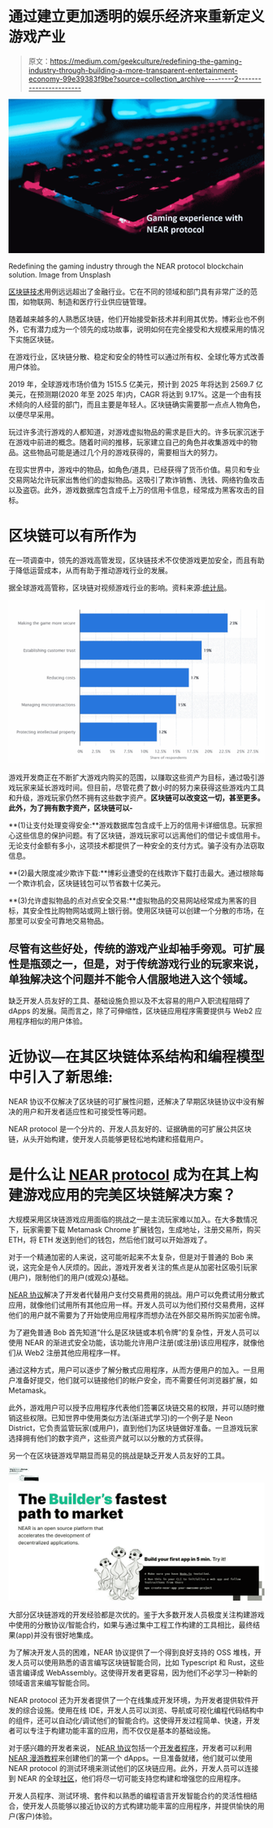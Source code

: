 # 通过建立更加透明的娱乐经济来重新定义游戏产业

> 原文：<https://medium.com/geekculture/redefining-the-gaming-industry-through-building-a-more-transparent-entertainment-economy-99e39383f9be?source=collection_archive---------2----------------------->

![](img/f922b444d5d3897907f39c8376cb2cd7.png)

Redefining the gaming industry through the NEAR protocol blockchain solution. Image from Unsplash

[区块链技术](https://cryptopurview.com/how-far-we-are-in-adopting-blockchain-technology-a-view-from-blockchain-savvy-executives/)用例远远超出了金融行业。它在不同的领域和部门具有非常广泛的范围，如物联网、制造和医疗行业供应链管理。

随着越来越多的人熟悉区块链，他们开始接受新技术并利用其优势。博彩业也不例外，它有潜力成为一个领先的成功故事，说明如何在完全接受和大规模采用的情况下实施区块链。

在游戏行业，区块链分散、稳定和安全的特性可以通过所有权、全球化等方式改善用户体验。

2019 年，全球游戏市场价值为 1515.5 亿美元，预计到 2025 年将达到 2569.7 亿美元，在预测期(2020 年至 2025 年)内，CAGR 将达到 9.17%。这是一个由有技术倾向的人经营的部门，而且主要是年轻人。区块链确实需要那一点点人物角色，以便尽早采用。

玩过许多流行游戏的人都知道，对游戏虚拟物品的需求是巨大的。许多玩家沉迷于在游戏中前进的概念。随着时间的推移，玩家建立自己的角色并收集游戏中的物品。这些物品可能是通过几个月的游戏获得的，需要相当大的努力。

在现实世界中，游戏中的物品，如角色/道具，已经获得了货币价值。易贝和专业交易网站允许玩家出售他们的虚拟物品。这吸引了欺诈销售、洗钱、网络钓鱼攻击以及盗窃。此外，游戏数据库包含成千上万的信用卡信息，经常成为黑客攻击的目标。

# 区块链可以有所作为

在一项调查中，领先的游戏高管发现，区块链技术不仅使游戏更加安全，而且有助于降低运营成本，从而有助于推动游戏行业的发展。

据全球游戏高管称，区块链对视频游戏行业的影响。资料来源:[统计局](https://www.statista.com/statistics/1133323/blockchain-video-game-industry-impact/#:~:text=During%20a%20May%202019%20survey,the%20technology%20established%20customer%20trust.)。

![](img/3306f42fa9280c7412b5bd57618920c2.png)

游戏开发商正在不断扩大游戏内购买的范围，以赚取这些资产为目标，通过吸引游戏玩家来延长游戏时间。但目前，尽管花费了数小时的努力来获得这些游戏内工具和升级，游戏玩家仍然不拥有这些数字资产。**区块链可以改变这一切，甚至更多。此外，为了拥有数字资产，区块链可以-**

**(1)让支付处理变得安全:**游戏数据库包含成千上万的信用卡详细信息。玩家担心这些信息的保护问题。有了区块链，游戏玩家可以远离他们的借记卡或信用卡。无论支付金额有多小，这项技术都提供了一种安全的支付方式。骗子没有办法窃取信息。

**(2)最大限度减少欺诈下载:**博彩业遭受的在线欺诈下载打击最大。通过根除每一个欺诈机会，区块链钱包可以节省数十亿美元。

**(3)允许虚拟物品的点对点安全交易:**虚拟物品的交易网站经常成为黑客的目标，其安全性比购物网站或网上银行弱。使用区块链可以创建一个分散的市场，在那里可以安全可靠地交易物品。

## 尽管有这些好处，传统的游戏产业却袖手旁观。可扩展性是瓶颈之一，但是，对于传统游戏行业的玩家来说，单独解决这个问题并不能令人信服地进入这个领域。

缺乏开发人员友好的工具、基础设施负担以及不太容易的用户入职流程阻碍了 dApps 的发展。简而言之，除了可伸缩性，区块链应用程序需要提供与 Web2 应用程序相似的用户体验。

# 近协议—在其区块链体系结构和编程模型中引入了新思维:

NEAR 协议不仅解决了区块链的可扩展性问题，还解决了早期区块链协议中没有解决的用户和开发者适应性和可接受性等问题。

NEAR protocol 是一个分片的、开发人员友好的、证据确凿的可扩展公共区块链，从头开始构建，使开发人员能够更轻松地构建和搭载用户。

# 是什么让 [NEAR protocol](https://cryptopurview.com/near-usdt-price-live-charts/) 成为在其上构建游戏应用的完美区块链解决方案？

大规模采用区块链游戏应用面临的挑战之一是主流玩家难以加入。在大多数情况下，玩家需要下载 Metamask Chrome 扩展钱包，生成地址，注册交易所，购买 ETH，将 ETH 发送到他们的钱包，然后他们就可以开始游戏了。

对于一个精通加密的人来说，这可能听起来不太复杂，但是对于普通的 Bob 来说，这完全是令人厌烦的。因此，游戏开发者关注的焦点是从加密社区吸引玩家(用户)，限制他们的用户(或观众)基础。

[NEAR 协议](https://near.org/)解决了开发者代替用户支付交易费用的挑战。用户可以免费试用分散式应用，就像他们试用所有其他应用一样。开发人员可以为他们预付交易费用，这样他们的用户就不需要为了开始使用应用程序而想办法在外部交易所购买加密令牌。

为了避免普通 Bob 首先知道“什么是区块链或本机令牌”的复杂性，开发人员可以使用 NEAR 的渐进式安全功能，该功能允许用户注册(或注册)该应用程序，就像他们从 Web2 注册其他应用程序一样。

通过这种方式，用户可以逐步了解分散式应用程序，从而方便用户的加入。一旦用户准备好提交，他们就可以链接他们的帐户安全，而不需要任何浏览器扩展，如 Metamask。

此外，游戏用户可以授予应用程序代表他们签署区块链交易的权限，并可以随时撤销这些权限。已知世界中使用类似方法(渐进式学习)的一个例子是 Neon District，它负责监管玩家(或用户)，直到他们为区块链做好准备。一旦游戏玩家选择拥有他们的数字资产，这些资产就可以以分散的方式获得。

另一个在区块链游戏早期显而易见的挑战是缺乏开发人员友好的工具。

![](img/a966e8fa07b05e7a0872f760d3c56096.png)![](img/1354bfb45d8894d61ff779f8ba5954c6.png)

大部分区块链游戏的开发经验都是次优的。鉴于大多数开发人员极度关注构建游戏中使用的分散协议/智能合约，如果与通过集中工程工作构建的工具相比，最终结果(app)并没有很好地集成。

为了解决开发人员的困难，NEAR 协议提供了一个得到良好支持的 OSS 堆栈，开发人员可以使用熟悉的语言编写区块链智能合同，比如 Typescript 和 Rust，这些语言编译成 WebAssembly。这使得开发者更容易，因为他们不必学习一种新的领域语言来编写智能合同。

NEAR protocol 还为开发者提供了一个在线集成开发环境，为开发者提供软件开发的综合设施。使用在线 IDE，开发人员可以浏览、导航或可视化编程代码结构中的组件，还可以自动化/调试他们的智能合约。这使得开发过程简单、快速，开发者可以专注于构建功能丰富的应用，而不仅仅是基本的基础设施。

对于感兴趣的开发者来说， [NEAR 协议](https://near.org/)包括一个[开发者程序](https://near.org/developer-program/#faq)，开发者可以利用 [NEAR 漫游教程](https://docs.near.org/docs/tutorials/test-your-smart-contracts)来创建他们的第一个 dApps。一旦准备就绪，他们就可以使用 NEAR protocol 的测试环境来测试他们的区块链应用。此外，开发人员可以连接到 NEAR 的全球[社区](https://portal.near.org/)，他们将尽一切可能支持您构建和增强您的应用程序。

开发人员程序、测试环境、套件和以熟悉的编程语言开发智能合约的灵活性相结合，使开发人员能够以接近协议的方式构建功能丰富的应用程序，并提供愉快的用户(客户)体验。